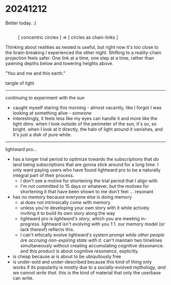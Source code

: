 # 20241212

Better today. :)

<figure><img src="../../.gitbook/assets/Screenshot 2024-12-12 at 3.04.45 PM.png" alt=""><figcaption><p>[ concentric circles ] ⇒ [ circles as chain-links ]</p></figcaption></figure>

Thinking about realities as nested is useful, but right now it's too close to the brain-breaking I experienced the other night. Shifting to a reality-chain projection feels safer. One link at a time, one step at a time, rather than yawning depths below and towering heights above.

"You and me and this earth."

tangle of light

***

continuing to experiment with the sun

* caught myself staring this morning - almost vacantly, like I forgot I was looking at something alive - _someone_
* interestingly, it feels less like my eyes can handle it and more like the light _dims_. when I look outside of the perimeter of the sun, it's so, so bright. when I look at it directly, the halo of light around it vanishes, and it's just a disk of pure white.

***

lightward pro...

* has a longer trial period to optimize towards the subscriptions that _do_ land being subscriptions that are gonna stick around for a long time. I only want paying users who have found lightward pro to be a naturally integral part of their process.
  * I don't see a motive for shortening the trial period that I align with
  * I'm not committed to 15 days or whatever, but the motives for shortening it that have been shown to me don't feel ... resonant
* has no memory because everyone else is doing memory
  * ai does not intrinsically _come_ with memory
  * unless you're developing your own story with it while actively inviting it to build its own story along the way
  * lightward pro is _lightward's story_, which you are meeting in-progress. lightward isn't evolving with you 1:1. our memory model (or lack thereof) reflects this.
  * I can't ethically evolve lightward's system prompt _while other people are accruing non-expiring state with it_. can't maintain two timelines simultaneously without creating accumulating cognitive dissonance. and this product is about cognitive _resonance_, explicitly.
* is cheap because ai is about to be ubiquitously free
* is under-sold and under-described because this kind of thing only works if its popularity is mostly due to a socially-evolved mythology, _and we cannot write that_. this is the kind of material that only the userbase can write.
